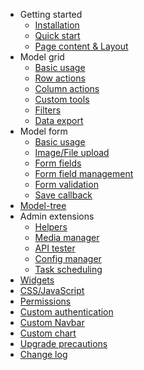 
- Getting started
  - [Installation](/en/installation.md)
  - [Quick start](/en/quick-start.md)
  - [Page content & Layout](/en/content-layout.md)
- Model grid
  - [Basic usage](/en/model-grid.md)
  - [Row actions](/en/model-grid-actions.md)
  - [Column actions](/en/model-grid-column.md)
  - [Custom tools](/en/model-grid-custom-tools.md)
  - [Filters](/en/model-grid-filters.md)
  - [Data export](/en/model-grid-export.md)
- Model form
  - [Basic usage](/en/model-form.md)
  - [Image/File upload](/en/model-form-upload.md)
  - [Form fields](/en/model-form-fields.md)
  - [Form field management](/en/model-form-field-management.md)
  - [Form validation](/en/model-form-validation.md)
  - [Save callback](/en/model-form-callback.md)
- [Model-tree](/en/model-tree.md)
- Admin extensions
  - [Helpers](/en/extension-helpers.md)
  - [Media manager](/en/extension-media-manager.md)
  - [API tester](/en/extension-api-tester.md)
  - [Config manager](/en/extension-config.md)
  - [Task scheduling](/en/extension-scheduling.md)
- [Widgets](/en/widgets.md)
- [CSS/JavaScript](/en/frontend.md)
- [Permissions](/en/permission.md)
- [Custom authentication](/en/custom-authentication.md)
- [Custom Navbar](/en/custom-navbar.md)
- [Custom chart](/en/custom-chart.md)
- [Upgrade precautions](/en/upgrade.md)
- [Change log](/en/change-log.md)

